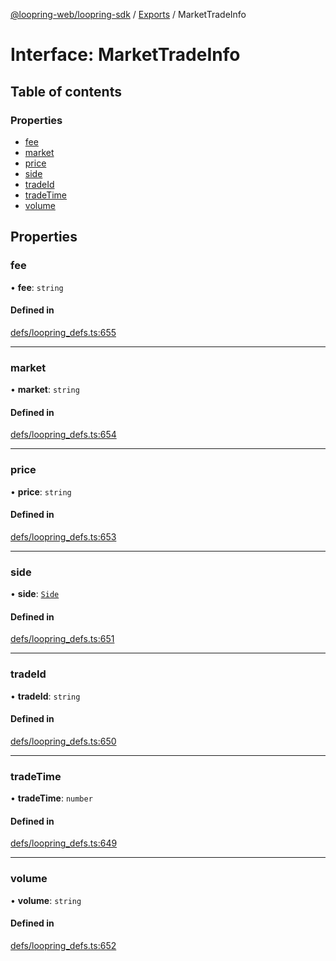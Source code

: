 [@loopring-web/loopring-sdk](../README.md) / [Exports](../modules.md) / MarketTradeInfo

# Interface: MarketTradeInfo

## Table of contents

### Properties

- [fee](MarketTradeInfo.md#fee)
- [market](MarketTradeInfo.md#market)
- [price](MarketTradeInfo.md#price)
- [side](MarketTradeInfo.md#side)
- [tradeId](MarketTradeInfo.md#tradeid)
- [tradeTime](MarketTradeInfo.md#tradetime)
- [volume](MarketTradeInfo.md#volume)

## Properties

### fee

• **fee**: `string`

#### Defined in

[defs/loopring_defs.ts:655](https://github.com/Loopring/loopring_sdk/blob/1b21a8d/src/defs/loopring_defs.ts#L655)

___

### market

• **market**: `string`

#### Defined in

[defs/loopring_defs.ts:654](https://github.com/Loopring/loopring_sdk/blob/1b21a8d/src/defs/loopring_defs.ts#L654)

___

### price

• **price**: `string`

#### Defined in

[defs/loopring_defs.ts:653](https://github.com/Loopring/loopring_sdk/blob/1b21a8d/src/defs/loopring_defs.ts#L653)

___

### side

• **side**: [`Side`](../enums/Side.md)

#### Defined in

[defs/loopring_defs.ts:651](https://github.com/Loopring/loopring_sdk/blob/1b21a8d/src/defs/loopring_defs.ts#L651)

___

### tradeId

• **tradeId**: `string`

#### Defined in

[defs/loopring_defs.ts:650](https://github.com/Loopring/loopring_sdk/blob/1b21a8d/src/defs/loopring_defs.ts#L650)

___

### tradeTime

• **tradeTime**: `number`

#### Defined in

[defs/loopring_defs.ts:649](https://github.com/Loopring/loopring_sdk/blob/1b21a8d/src/defs/loopring_defs.ts#L649)

___

### volume

• **volume**: `string`

#### Defined in

[defs/loopring_defs.ts:652](https://github.com/Loopring/loopring_sdk/blob/1b21a8d/src/defs/loopring_defs.ts#L652)

